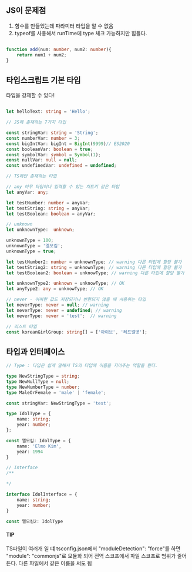 

## JS이 문제점

1) 함수를 만들었는데 파라미터 타입을 알 수 없음
2) typeof를 사용해서 runTime에 type 체크 가능하지만 힘들다.


```ts

function add(num: number, num2: number){
	return num1 + num2;
}

```


## 타입스크립트 기본 타입

타입을 강제할 수 있다!

```ts

let helloText: string = 'Hello';

// JS에 존재하는 7가지 타입

const stringVar: string = 'String';
const numberVar: number = 3;
const bigIntVar: bigInt = BigInt(9999)// ES2020
const booleanVar: boolean = true;
const symbolVar: symbol = Symbol(1);
const nullVar: null = null;
const undefinedVar: undefined = undefined;

// TS에만 존재하는 타입

// any 아무 타입이나 입력할 수 있는 치트키 같은 타입
let anyVar: any;

let testNumber: number = anyVar;
let testString: string = anyVar;
let testBoolean: boolean = anyVar;

// unknown
let unknownType:  unknown;

unknownType = 100;
unknownType = '엘모킴';
unknownType = true;

let testNumber2: number = unknownType; // warning 다른 타입에 할당 불가
let testString2: string = unknownType; // warning 다른 타입에 할당 불가
let testBoolean2: boolean = unknowType; // warning 다른 타입에 할당 불가

let unknownType2: unknown = unknowType; // OK
let anyType2: any = unknowType; // OK

// never - 어떠한 값도 저장되거나 반환되지 않을 때 사용하는 타입
let neverType: never = null; // warning 
let neverType: never = undefined; // warning 
let neverType: never = 'test';  // warning

// 리스트 타입
const koreanGirlGroup: string[] = ['아이브', '레드벨벳'];


```




##  타입과 인터페이스

```ts
// Type : 타입은 쉽게 말해서 TS의 타입에 이름을 지어주는 역할을 한다.

type NewStringType = string;
type NewNullType = null;
type NewNumberType = number;
type MaleOrFemale = 'male' | 'female';

const stringVar: NewStringType = 'test';

type IdolType = {
	name: string;
	year: number;
};

const 엘모킴: IdolType = {
	name: 'Elmo Kim',
	year: 1994
}

// Interface
/**

*/

interface IdolInterface = {
	name: string;
	year: number;
}

const 엘모킴2: IdolType

```

#### TIP
TS파일이 여러개 일 떄 tsconfig.json에서 "moduleDetection": "force"를 하면 "module": "commonjs"로 모듈화 되어 전역 스코프에서 파일 스코프로 범위가 줄어든다.
다른 파일에서 같은 이름을 써도 됨